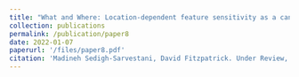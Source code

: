 ```yaml
---
title: "What and Where: Location-dependent feature sensitivity as a canonical organizing principle of the visual system"
collection: publications
permalink: /publication/paper8
date: 2022-01-07
paperurl: '/files/paper8.pdf'
citation: 'Madineh Sedigh-Sarvestani, David Fitzpatrick. Under Review, 2022.'
---
```

